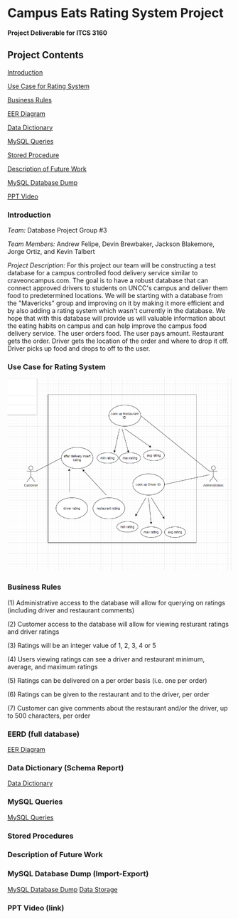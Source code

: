 # Campus Eats Rating System Project

**Project Deliverable for ITCS 3160**

## Project Contents

[Introduction](#introduction)

[Use Case for Rating System](#use_case)

[Business Rules](#business_rules)

[EER Diagram](#eer_diagram)

[Data Dictionary](#data_dictionary)

[MySQL Queries](#mysql)

[Stored Procedure](#stored_procedures)

[Description of Future Work](#future_description)

[MySQL Database Dump](#sql_dump)

[PPT Video](#ppt_video)

<a name="introduction"></a> 

### Introduction
*Team:*  Database Project Group #3

*Team Members:*  Andrew Felipe, Devin Brewbaker, Jackson Blakemore, Jorge Ortiz, and Kevin Talbert

*Project Description:*  For this project our team will be constructing a test database for a campus controlled food delivery service similar to craveoncampus.com.
The goal is to have a robust database that can connect approved drivers to students on UNCC's campus and deliver them food to predetermined locations. 
We will be starting with a database from the "Mavericks" group and improving on it by making it more efficient and by also adding a rating system which 
wasn't currently in the database. We hope that with this database will provide us will valuable information about the eating habits on campus and can help improve
the campus food delivery service. The user orders food. The user pays amount. Restaurant gets the order. Driver gets the location of the order and where to drop it off. Driver picks up food and drops to off to the user. 

<a name="use_case"></a> 

### Use Case for Rating System

![image](Rating-System/Use%20Case%20Diagrams/Use-Case-Diagrams.png)

<a name="business_rules"></a> 

### Business Rules

(1) Administrative access to the database will allow for querying on ratings (including driver and restaurant comments)

(2) Customer access to the database will allow for viewing resturant ratings and driver ratings

(3) Ratings will be an integer value of 1, 2, 3, 4 or 5

(4) Users viewing ratings can see a driver and restaurant minimum, average, and maximum ratings

(5) Ratings can be delivered on a per order basis (i.e. one per order)

(6) Ratings can be given to the restaurant and to the driver, per order

(7) Customer can give comments about the restaurant and/or the driver, up to 500 characters, per order

<a name="eer_diagram"></a> 

### EERD (full database)

[EER Diagram](Rating-System/EER%20Diagram/EER%20Diagram%20(updated).pdf)

<a name="data_dictionary"></a> 

### Data Dictionary (Schema Report)

[Data Dictionary](Rating-System/Data%20Dictionary/DataDictionary_Campus_Eats_Ratings.pdf)

<a name="mysql"></a> 

### MySQL Queries

[MySQL Queries](Rating-System/Use%20Case%20Statements/UseCaseStatements-Rating.sql)

<a name="stored_procedures"></a> 

### Stored Procedures

<a name="future_description"></a> 

### Description of Future Work

<a name="sql_dump"></a> 

### MySQL Database Dump (Import-Export)

[MySQL Database Dump](Rating-System/SQL%20Database%20Dump%20(Import-Export)/Campus_Eats_Ratings_DB.sql)
[Data Storage](Rating-System/SQL%20Database%20Dump%20(Import-Export)/Data%20Store)

<a name="ppt_video"></a> 

### PPT Video (link)




